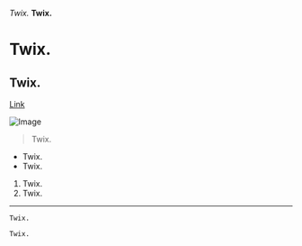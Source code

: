 *Twix.*
**Twix.**
# Twix.
## Twix.
[Link](https://ucsd-cse15l-w24.github.io/)

![Image](https://th.bing.com/th/id/OIP.zKxnlwqUiFCEqIzJCxA1xAHaHh?rs=1&pid=ImgDetMain)
> Twix.
* Twix.
* Twix.
1. Twix.
2. Twix.
---
`Twix.`
```
Twix.
```
